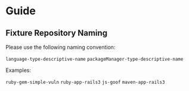 # Guide

## Fixture Repository Naming

Please use the following naming convention:

`language-type-descriptive-name`
`packageManager-type-descriptive-name`

Examples:

`ruby-gem-simple-vuln`
`ruby-app-rails3`
`js-goof`
`maven-app-rails3`
